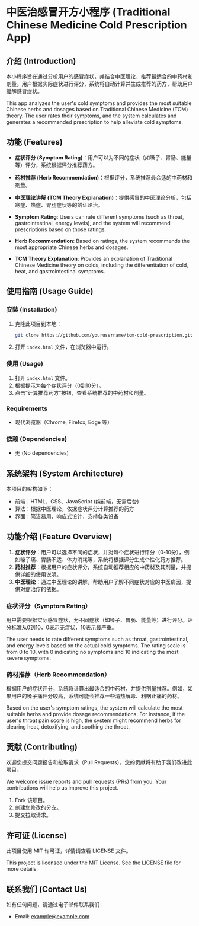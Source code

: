 # 中医治感冒开方小程序 (Traditional Chinese Medicine Cold Prescription App)

## 介绍 (Introduction)
本小程序旨在通过分析用户的感冒症状，并结合中医理论，推荐最适合的中药材和剂量。用户根据实际症状进行评分，系统将自动计算并生成推荐的药方，帮助用户缓解感冒症状。

This app analyzes the user's cold symptoms and provides the most suitable Chinese herbs and dosages based on Traditional Chinese Medicine (TCM) theory. The user rates their symptoms, and the system calculates and generates a recommended prescription to help alleviate cold symptoms.

## 功能 (Features)
- **症状评分 (Symptom Rating)**：用户可以为不同的症状（如嗓子、胃肠、能量等）评分，系统根据评分推荐药方。
- **药材推荐 (Herb Recommendation)**：根据评分，系统推荐最合适的中药材和剂量。
- **中医理论讲解 (TCM Theory Explanation)**：提供感冒的中医理论分析，包括寒症、热症、胃肠症状等的辨证论治。

- **Symptom Rating**: Users can rate different symptoms (such as throat, gastrointestinal, energy levels), and the system will recommend prescriptions based on those ratings.
- **Herb Recommendation**: Based on ratings, the system recommends the most appropriate Chinese herbs and dosages.
- **TCM Theory Explanation**: Provides an explanation of Traditional Chinese Medicine theory on colds, including the differentiation of cold, heat, and gastrointestinal symptoms.

## 使用指南 (Usage Guide)

### 安装 (Installation)
1. 克隆此项目到本地：
    ```bash
    git clone https://github.com/yourusername/tcm-cold-prescription.git
    ```
2. 打开 `index.html` 文件，在浏览器中运行。

### 使用 (Usage)
1. 打开 `index.html` 文件。
2. 根据提示为每个症状评分（0到10分）。
3. 点击“计算推荐药方”按钮，查看系统推荐的中药材和剂量。

### Requirements
- 现代浏览器（Chrome, Firefox, Edge 等）

### 依赖 (Dependencies)
- 无 (No dependencies)

## 系统架构 (System Architecture)

本项目的架构如下：
- 前端：HTML、CSS、JavaScript (纯前端，无需后台)
- 算法：根据中医理论，依据症状评分计算推荐的药方
- 界面：简洁易用，响应式设计，支持各类设备

## 功能介绍 (Feature Overview)

1. **症状评分**：用户可以选择不同的症状，并对每个症状进行评分（0-10分），例如嗓子痛、胃肠不适、体力消耗等，系统将根据评分生成个性化药方推荐。
2. **药材推荐**：根据用户的症状评分，系统自动推荐相应的中药材及其剂量，并提供详细的使用说明。
3. **中医理论**：通过中医理论的讲解，帮助用户了解不同症状对应的中医病因，提供对症治疗的依据。

### 症状评分（Symptom Rating）

用户需要根据实际感冒症状，为不同症状（如嗓子、胃肠、能量等）进行评分。评分标准从0到10，0表示无症状，10表示最严重。

The user needs to rate different symptoms such as throat, gastrointestinal, and energy levels based on the actual cold symptoms. The rating scale is from 0 to 10, with 0 indicating no symptoms and 10 indicating the most severe symptoms.

### 药材推荐（Herb Recommendation）

根据用户的症状评分，系统将计算出最适合的中药材，并提供剂量推荐。例如，如果用户的嗓子痛评分较高，系统可能会推荐一些清热解毒、利咽止痛的药材。

Based on the user's symptom ratings, the system will calculate the most suitable herbs and provide dosage recommendations. For instance, if the user's throat pain score is high, the system might recommend herbs for clearing heat, detoxifying, and soothing the throat.

## 贡献 (Contributing)

欢迎您提交问题报告和拉取请求（Pull Requests），您的贡献将有助于我们改进此项目。

We welcome issue reports and pull requests (PRs) from you. Your contributions will help us improve this project.

1. Fork 该项目。
2. 创建您修改的分支。
3. 提交拉取请求。

## 许可证 (License)

此项目使用 MIT 许可证，详情请查看 LICENSE 文件。

This project is licensed under the MIT License. See the LICENSE file for more details.

## 联系我们 (Contact Us)

如有任何问题，请通过电子邮件联系我们：
- Email: example@example.com
